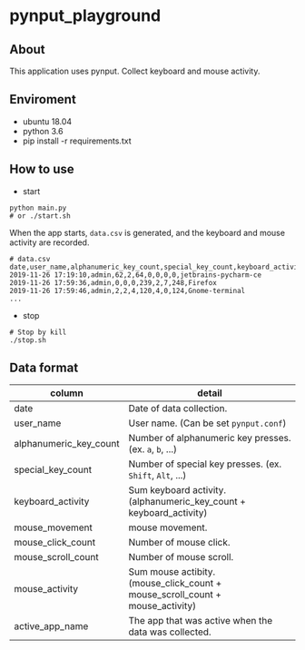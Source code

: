 # pynput_playground

## About

This application uses pynput. Collect keyboard and mouse activity.

## Enviroment

* ubuntu 18.04
* python 3.6
* pip install -r requirements.txt

## How to use

* start

```
python main.py
# or ./start.sh
```

When the app starts, ``data.csv`` is generated, and the keyboard and mouse activity are recorded.

```
# data.csv
date,user_name,alphanumeric_key_count,special_key_count,keyboard_activity,mouse_movement,mouse_click_count,mouse_scroll_count,mouse_activity,active_app_name
2019-11-26 17:19:10,admin,62,2,64,0,0,0,0,jetbrains-pycharm-ce
2019-11-26 17:59:36,admin,0,0,0,239,2,7,248,Firefox
2019-11-26 17:59:46,admin,2,2,4,120,4,0,124,Gnome-terminal
...
```

* stop

```
# Stop by kill
./stop.sh
```

## Data format

column | detail
--- | ---
date | Date of data collection.
user_name | User name. (Can be set ``pynput.conf``)
alphanumeric_key_count | Number of alphanumeric key presses. (ex. ``a``, ``b``, ...)
special_key_count | Number of special key presses. (ex. ``Shift``, ``Alt``, ...)
keyboard_activity | Sum keyboard activity. (alphanumeric_key_count + keyboard_activity)
mouse_movement | mouse movement.
mouse_click_count | Number of mouse click.
mouse_scroll_count | Number of mouse scroll.
mouse_activity | Sum mouse actibity. (mouse_click_count + mouse_scroll_count + mouse_activity)
active_app_name | The app that was active when the data was collected.
